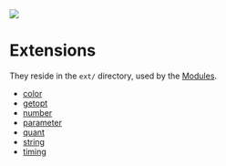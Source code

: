 <img src="https://kekse.biz/github.php?draw&override=github:count2">

# Extensions
They reside in the `ext/` directory, used by the [Modules](modules.md).

* [color](ext/color.md)
* [getopt](ext/getopt.md)
* [number](ext/number.md)
* [parameter](ext/parameter.md)
* [quant](ext/quant.md)
* [string](ext/string.md)
* [timing](ext/timing.md)

